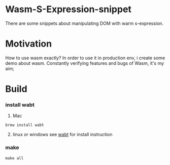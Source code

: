 # Wasm-S-Expression-snippet
There are some snippets about manipulating DOM with warm s-expression.

# Motivation

How to use wasm exactly? In order to use it in production env, i create some demo about wasm. 
Constantly verifying features and bugs of Wasm, it's my aim;

# Build

### install wabt 
1. Mac
```
brew install wabt
```

2. linux or windows
see [wabt](https://github.com/WebAssembly/wabt) for install instruction

### make

```
make all
```